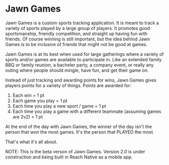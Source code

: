 # Jawn Games

Jawn Games is a custom sports tracking application. It is meant to track a variety of sports played by a large group of players. It promotes good sportsmanship, friendly competition, and straight up having fun with friends. Of course winning is still important, but the idea behind Jawn Games is to be inclusive of friends that might not be good at games. 

Jawn Games is at its best when used for large gatherings where a variety of sports and/or games are available to participate in. Like an extended family BBQ or family reunion, a bacheler party, a company event, or really any outing where people should mingle, have fun, and get their game on. 

Instead of just tracking and awarding points for wins, Jawn Games gives players points for a variety of things. Points are awarded for:

1. Each win = 1 pt
2. Each game you play = 1 pt
3. Each time you play a new sport / game = 1 pt
4. Each time you play a game with a different teammate (assuming games are 2v2) = 1 pt

At the end of the day with Jawn Games, the winner of the day isn't the person that won the most games. It's the person that PLAYED the most. 

That's what it's all about. 

NOTE: This is the beta verson of Jawn Games. Version 2.0 is under construction and being built in Reach Native as a mobile app.
